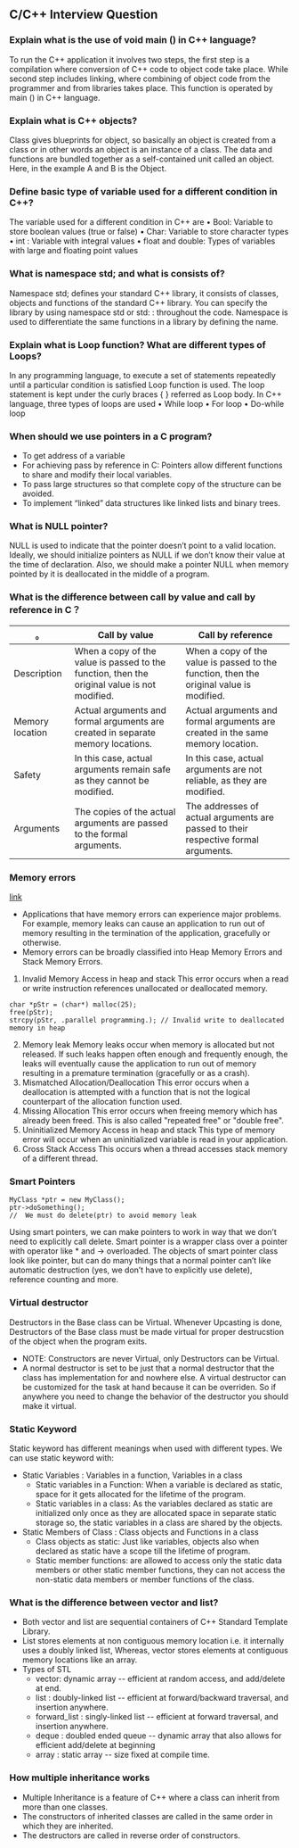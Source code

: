 ## C/C++ Interview Question

### Explain what is the use of void main () in C++ language?
To run the C++ application it involves two steps, the first step is a compilation where conversion of C++ code to object code take place. While second step includes linking, where combining of object code from the programmer and from libraries takes place. This function is operated by main () in C++ language.

### Explain what is C++ objects?
Class gives blueprints for object, so basically an object is created from a class or in other words an object is an instance of a class. The data and functions are bundled together as a self-contained unit called an object. Here, in the example A and B is the Object.

### Define basic type of variable used for a different condition in C++?
The variable used for a different condition in C++ are
• Bool: Variable to store boolean values (true or false)
• Char: Variable to store character types
• int : Variable with integral values
• float and double: Types of variables with large and floating point values

### What is namespace std; and what is consists of?
Namespace std; defines your standard C++ library, it consists of classes, objects and functions of the standard C++ library. You can specify the library by using namespace std or std: : throughout the code. Namespace is used to differentiate the same functions in a library by defining the name.

### Explain what is Loop function? What are different types of Loops?
In any programming language, to execute a set of statements repeatedly until a particular condition is satisfied Loop function is used. The loop statement is kept under the curly braces { } referred as Loop body.
In C++ language, three types of loops are used
• While loop
• For loop
• Do-while loop

### When should we use pointers in a C program?
* To get address of a variable
* For achieving pass by reference in C: Pointers allow different functions to share and modify their local variables.
* To pass large structures so that complete copy of the structure can be avoided.
* To implement “linked” data structures like linked lists and binary trees.

### What is NULL pointer?
NULL is used to indicate that the pointer doesn’t point to a valid location. Ideally, we should initialize pointers as NULL if we don’t know their value at the time of declaration. Also, we should make a pointer NULL when memory pointed by it is deallocated in the middle of a program.

### What is the difference between call by value and call by reference in C？

。|Call by value|Call by reference
--|--|--
Description|When a copy of the value is passed to the function, then the original value is not modified.|When a copy of the value is passed to the function, then the original value is modified.
Memory location  |  Actual arguments and formal arguments are created in separate memory locations.   | Actual arguments and formal arguments are created in the same memory location.
Safety   | In this case, actual arguments remain safe as they cannot be modified.   | In this case, actual arguments are not reliable, as they are modified.
Arguments  |  The copies of the actual arguments are passed to the formal arguments.  |  The addresses of actual arguments are passed to their respective formal arguments.

### Memory errors
[link](https://www.cprogramming.com/tutorial/memory_debugging_parallel_inspector.html)
* Applications that have memory errors can experience major problems. For example, memory leaks can cause an application to run out of memory resulting in the termination of the application, gracefully or otherwise.
* Memory errors can be broadly classified into Heap Memory Errors and Stack Memory Errors. 
1. Invalid Memory Access in heap and stack
This error occurs when a read or write instruction references unallocated or deallocated memory.

```(C++)
char *pStr = (char*) malloc(25); 
free(pStr); 
strcpy(pStr, .parallel programming.); // Invalid write to deallocated memory in heap
```

2. Memory leak
Memory leaks occur when memory is allocated but not released. If such leaks happen often enough and frequently enough, the leaks will eventually cause the application to run out of memory resulting in a premature termination (gracefully or as a crash).
3. Mismatched Allocation/Deallocation
This error occurs when a deallocation is attempted with a function that is not the logical counterpart of the allocation function used.
4. Missing Allocation
This error occurs when freeing memory which has already been freed. This is also called "repeated free" or "double free".
5. Uninitialized Memory Access in heap and stack
This type of memory error will occur when an uninitialized variable is read in your application.
6. Cross Stack Access
This occurs when a thread accesses stack memory of a different thread.

### Smart Pointers
```
MyClass *ptr = new MyClass(); 
ptr->doSomething(); 
//  We must do delete(ptr) to avoid memory leak
```
Using smart pointers, we can make pointers to work in way that we don’t need to explicitly call delete. Smart pointer is a wrapper class over a pointer with operator like * and -> overloaded. The objects of smart pointer class look like pointer, but can do many things that a normal pointer can’t like automatic destruction (yes, we don’t have to explicitly use delete), reference counting and more.

### Virtual destructor
Destructors in the Base class can be Virtual. Whenever Upcasting is done, Destructors of the Base class must be made virtual for proper destrucstion of the object when the program exits.
* NOTE: Constructors are never Virtual, only Destructors can be Virtual.
* A normal destructor is set to be just that a normal destructor that the class has implementation for and nowhere else. A virtual destructor can be customized for the task at hand because it can be overriden. So if anywhere you need to change the behavior of the destructor you should make it virtual.

### Static Keyword
Static keyword has different meanings when used with different types. We can use static keyword with:
* Static Variables : Variables in a function, Variables in a class
    * Static variables in a Function: When a variable is declared as static, space for it gets allocated for the lifetime of the program.
    * Static variables in a class: As the variables declared as static are initialized only once as they are allocated space in separate static storage so, the static variables in a class are shared by the objects.
* Static Members of Class : Class objects and Functions in a class
    * Class objects as static: Just like variables, objects also when declared as static have a scope till the lifetime of program.
    * Static member functions: are allowed to access only the static data members or other static member functions, they can not access the non-static data members or member functions of the class.
    
### What is the difference between vector and list?
* Both vector and list are sequential containers of C++ Standard Template Library. 
* List stores elements at non contiguous memory location i.e. it internally uses a doubly linked list, Whereas, vector stores elements at contiguous memory locations like an array.
* Types of STL
    * vector: dynamic array -- efficient at random access, and add/delete at end.
    * list : doubly-linked list -- efficient at forward/backward traversal, and insertion anywhere.
    * forward_list : singly-linked list -- efficient at forward traversal, and insertion anywhere.
    * deque : doubled ended queue -- dynamic array that also allows for efficient add/delete at beginning
    * array : static array -- size fixed at compile time.
       
### How multiple inheritance works
* Multiple Inheritance is a feature of C++ where a class can inherit from more than one classes.
* The constructors of inherited classes are called in the same order in which they are inherited.
* The destructors are called in reverse order of constructors.



